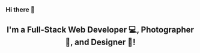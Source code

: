 ### Hi there 👋
<h2 align="center">
I'm a Full-Stack Web Developer 💻, Photographer 📸, and Designer 🎨!
</h2> 
<!--
**ThomMoerman/ThomMoerman** is a ✨ _special_ ✨ repository because its `README.md` (this file) appears on your GitHub profile.

Here are some ideas to get you started:

- 🔭 I’m currently working on ...
- 🌱 I’m currently learning ...
- 👯 I’m looking to collaborate on ...
- 🤔 I’m looking for help with ...
- 💬 Ask me about ...
- 📫 How to reach me: ...
- 😄 Pronouns: ...
- ⚡ Fun fact: ...
-->
